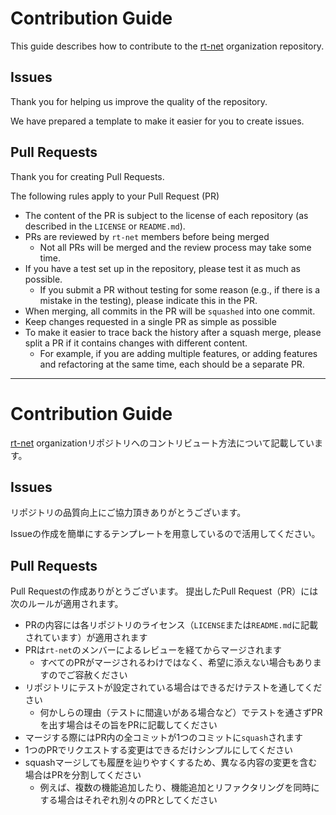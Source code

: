 # Contribution Guide

This guide describes how to contribute to the [rt-net](https://github.com/rt-net) organization repository.

## Issues

Thank you for helping us improve the quality of the repository.

We have prepared a template to make it easier for you to create issues.

## Pull Requests

Thank you for creating Pull Requests.

The following rules apply to your Pull Request (PR)

- The content of the PR is subject to the license of each repository (as described in the `LICENSE` or `README.md`).
- PRs are reviewed by `rt-net` members before being merged
  - Not all PRs will be merged and the review process may take some time.
- If you have a test set up in the repository, please test it as much as possible.
  - If you submit a PR without testing for some reason (e.g., if there is a mistake in the testing), please indicate this in the PR.
- When merging, all commits in the PR will be `squashed` into one commit.
- Keep changes requested in a single PR as simple as possible
- To make it easier to trace back the history after a squash merge, please split a PR if it contains changes with different content.
  - For example, if you are adding multiple features, or adding features and refactoring at the same time, each should be a separate PR.

---

# Contribution Guide

[rt-net](https://github.com/rt-net) organizationリポジトリへのコントリビュート方法について記載しています。

## Issues

リポジトリの品質向上にご協力頂きありがとうございます。

Issueの作成を簡単にするテンプレートを用意しているので活用してください。

## Pull Requests

Pull Requestの作成ありがとうございます。
提出したPull Request（PR）には次のルールが適用されます。

- PRの内容には各リポジトリのライセンス（`LICENSE`または`README.md`に記載されています）が適用されます
- PRは`rt-net`のメンバーによるレビューを経てからマージされます
  - すべてのPRがマージされるわけではなく、希望に添えない場合もありますのでご容赦ください
- リポジトリにテストが設定されている場合はできるだけテストを通してください
  - 何かしらの理由（テストに間違いがある場合など）でテストを通さずPRを出す場合はその旨をPRに記載してください
- マージする際にはPR内の全コミットが1つのコミットに`squash`されます
- 1つのPRでリクエストする変更はできるだけシンプルにしてください
- squashマージしても履歴を辿りやすくするため、異なる内容の変更を含む場合はPRを分割してください
  - 例えば、複数の機能追加したり、機能追加とリファクタリングを同時にする場合はそれぞれ別々のPRとしてください
